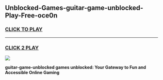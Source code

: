 
## Unblocked-Games-guitar-game-unblocked-Play-Free-oce0n
<h3>
<a href="https://premium76.site?title=guitar-game-unblocked&ref=17A">CLICK TO PLAY</a></h3>
<hr>

<h3>
<a href="https://premium76.site?title=guitar-game-unblocked&ref=17A">CLICK 2 PLAY</a>
  
</h3>

<a href="https://premium76.site?title=guitar-game-unblocked&ref=17A"><img src="https://clearcache.store/games.png"></a>


**guitar-game-unblocked games unblocked: Your Gateway to Fun and Accessible Online Gaming**
